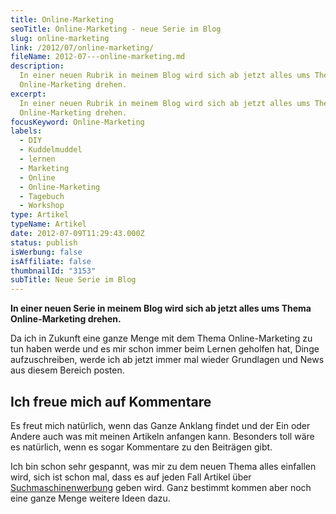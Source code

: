 ```yaml
---
title: Online-Marketing
seoTitle: Online-Marketing - neue Serie im Blog
slug: online-marketing
link: /2012/07/online-marketing/
fileName: 2012-07---online-marketing.md
description:
  In einer neuen Rubrik in meinem Blog wird sich ab jetzt alles ums Thema
  Online-Marketing drehen.
excerpt:
  In einer neuen Rubrik in meinem Blog wird sich ab jetzt alles ums Thema
  Online-Marketing drehen.
focusKeyword: Online-Marketing
labels:
  - DIY
  - Kuddelmuddel
  - lernen
  - Marketing
  - Online
  - Online-Marketing
  - Tagebuch
  - Workshop
type: Artikel
typeName: Artikel
date: 2012-07-09T11:29:43.000Z
status: publish
isWerbung: false
isAffiliate: false
thumbnailId: "3153"
subTitle: Neue Serie im Blog
---
```


<strong>In einer neuen Serie in meinem Blog wird sich ab jetzt alles ums Thema
Online-Marketing drehen.</strong>

Da ich in Zukunft eine ganze Menge mit dem Thema Online-Marketing zu tun haben
werde und es mir schon immer beim Lernen geholfen hat, Dinge aufzuschreiben,
werde ich ab jetzt immer mal wieder Grundlagen und News aus diesem Bereich
posten.

## Ich freue mich auf Kommentare

Es freut mich natürlich, wenn das Ganze Anklang findet und der Ein oder Andere
auch was mit meinen Artikeln anfangen kann. Besonders toll wäre es natürlich,
wenn es sogar Kommentare zu den Beiträgen gibt.

Ich bin schon sehr gespannt, was mir zu dem neuen Thema alles einfallen wird,
sich ist schon mal, dass es auf jeden Fall Artikel über
[Suchmaschinenwerbung](/2012/07/virales-marketing-2/) geben wird. Ganz bestimmt
kommen aber noch eine ganze Menge weitere Ideen dazu.
